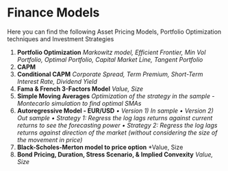 # Finance Models
Here you can find the following Asset Pricing Models, Portfolio Optimization techniques and Investment Strategies

1) **Portfolio Optimization** *Markowitz model, Efficient Frontier,  Min Vol Portfolio, Optimal Portfolio, Capital Market Line, Tangent Portfolio*
2) **CAPM**
3) **Conditional CAPM** *Corporate Spread, Term Premium, Short-Term Interest Rate, Dividend Yield*
4) **Fama & French 3-Factors Model** *Value, Size*
5) **Simple Moving Averages** *Optimization of the strategy in the sample - Montecarlo simulation to find optimal SMAs*
6) **Autoregressive Model - EUR/USD** *• Version 1) In sample  • Version 2) Out sample • Strategy 1: Regress the log lags returns against current returns to see the forecasting power  • Strategy 2: Regress the log lags returns against direction of the market (without considering the size of the movement in price)*
7) **Black-Scholes-Merton model to price option** *Value, Size
8) **Bond Pricing, Duration, Stress Scenario, & Implied Convexity** *Value, Size*
